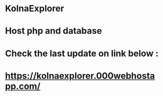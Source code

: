 # KolnaExplorer
# Host php and database
# Check the last update on link below :
# https://kolnaexplorer.000webhostapp.com/
